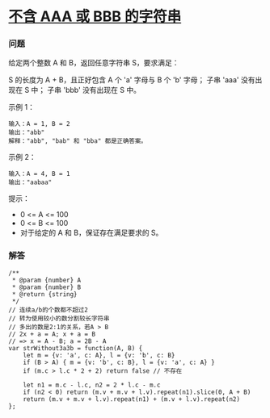 # [不含 AAA 或 BBB 的字符串](https://leetcode-cn.com/problems/string-without-aaa-or-bbb)

### 问题

给定两个整数 A 和 B，返回任意字符串 S，要求满足：

S 的长度为 A + B，且正好包含 A 个 'a' 字母与 B 个 'b' 字母；
子串 'aaa' 没有出现在 S 中；
子串 'bbb' 没有出现在 S 中。


示例 1：

```
输入：A = 1, B = 2
输出："abb"
解释："abb", "bab" 和 "bba" 都是正确答案。
```
示例 2：

```
输入：A = 4, B = 1
输出："aabaa"
```


提示：

* 0 <= A <= 100
* 0 <= B <= 100
* 对于给定的 A 和 B，保证存在满足要求的 S。

### 解答

```
/**
 * @param {number} A
 * @param {number} B
 * @return {string}
 */
// 连续a/b的个数都不超过2
// 转为使用较小的数分割较长字符串
// 多出的数是2:1的关系，若A > B
// 2x + a = A; x + a = B
// => x = A - B; a = 2B - A
var strWithout3a3b = function(A, B) {
    let m = {v: 'a', c: A}, l = {v: 'b', c: B}
    if (B > A) { m = {v: 'b', c: B}, l = {v: 'a', c: A} }
    if (m.c > l.c * 2 + 2) return false // 不存在

    let n1 = m.c - l.c, n2 = 2 * l.c - m.c
    if (n2 < 0) return (m.v + m.v + l.v).repeat(n1).slice(0, A + B)
    return (m.v + m.v + l.v).repeat(n1) + (m.v + l.v).repeat(n2)
};
```

